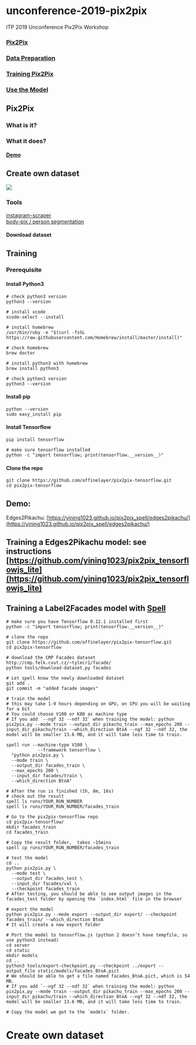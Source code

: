 # unconference-2019-pix2pix
ITP 2019 Unconference Pix2Pix Workshop

### [Pix2Pix](#Pix2Pix)
### [Data Preparation](#Create-own-dataset)
### [Training Pix2Pix](#Training)
### [Use the Model](#Use-the-Model-with-ml5.js)

## Pix2Pix
### What is it?
### What it does?
#### [Demo](https://dongphilyoo.github.io/pix2pix-ml5-demo/index.html)
## Create own dataset
![](https://cdn-images-1.medium.com/max/1600/1*QNZUc16K5Ooo8ZF0jaJJkQ.png)
### Tools
[instagram-scraper](https://github.com/rarcega/instagram-scraper)<br/>
[body-pix / person segmentation](https://github.com/tensorflow/tfjs-models/tree/master/body-pix)
#### Download dataset

## Training
### Prerequisite
#### Install Python3
```
# check python3 version
python3 --version

# install xcode
xcode-select --install

# install homebrew
/usr/bin/ruby -e "$(curl -fsSL https://raw.githubusercontent.com/Homebrew/install/master/install)"

# check homebrew
brew doctor

# install python3 with homebrew
brew install python3

# check python3 version
python3 --version
```
#### Install pip
```
python --version
sudo easy_install pip
```
#### Install Tensorflow
```
pip install tensorflow

# make sure tensorflow installed
python -c "import tensorflow; print(tensorflow.__version__)"
```
#### Clone the repo
```
git clone https://github.com/affinelayer/pix2pix-tensorflow.git
cd pix2pix-tensorflow
```

## Demo:
Edges2Pikachu: [https://yining1023.github.io/pix2pix_spell/edges2pikachu/](https://yining1023.github.io/pix2pix_spell/edges2pikachu/)

## Training a Edges2Pikachu model: see instructions [https://github.com/yining1023/pix2pix_tensorflowjs_lite](https://github.com/yining1023/pix2pix_tensorflowjs_lite)

## Training a Label2Facades model with [Spell](http://spell.run)


```
# make sure you have Tensorflow 0.12.1 installed first
python -c "import tensorflow; print(tensorflow.__version__)"

# clone the repo
git clone https://github.com/affinelayer/pix2pix-tensorflow.git
cd pix2pix-tensorflow

# download the CMP Facades dataset http://cmp.felk.cvut.cz/~tylecr1/facade/
python tools/download-dataset.py facades

# Let spell know the newly downloaded dataset
git add .
git commit -m "added facade images"

# train the model
# this may take 1-9 hours depending on GPU, on CPU you will be waiting for a bit
# You could choose V100 or K80 as machine type
# If you add `--ngf 32 --ndf 32` when training the model: python pix2pix.py --mode train --output_dir pikachu_train --max_epochs 200 --input_dir pikachu/train --which_direction BtoA --ngf 32 --ndf 32, the model will be smaller 13.6 MB, and it will take less time to train.

spell run --machine-type V100 \
            --framework tensorflow \
  "python pix2pix.py \
  --mode train \
  --output_dir facades_train \
  --max_epochs 200 \
  --input_dir facades/train \
  --which_direction BtoA"

# After the run is finished (1h, 8m, 16s)
# check out the result 
spell ls runs/YOUR_RUN_NUMBER
spell ls runs/YOUR_RUN_NUMBER/facades_train

# Go to the pix2pix-tensorflow repo
cd pix2pix-tensorflow/
mkdir facades_train
cd facades_train

# Copy the result folder,  takes ~15mins
spell cp runs/YOUR_RUN_NUMBER/facades_train

# test the model
cd ..
python pix2pix.py \
  --mode test \
  --output_dir facades_test \
  --input_dir facades/val \
  --checkpoint facades_train
# After testing, you should be able to see output images in the facades_test folder by opening the `index.html` file in the browser

# export the model
python pix2pix.py --mode export --output_dir export/ --checkpoint facades_train/ --which_direction BtoA
# It will create a new export folder

# Port the model to tensorflow.js (python 2 doesn’t have tempfile, so use python3 instead)
cd server
cd static
mkdir models
cd ..
python3 tools/export-checkpoint.py --checkpoint ../export --output_file static/models/facades_BtoA.pict
# We should be able to get a file named facades_BtoA.pict, which is 54 MB.
# If you add `--ngf 32 --ndf 32` when training the model: python pix2pix.py --mode train --output_dir pikachu_train --max_epochs 200 --input_dir pikachu/train --which_direction BtoA --ngf 32 --ndf 32, the model will be smaller 13.6 MB, and it will take less time to train.

# Copy the model we got to the `models` folder.

```

# Create own dataset
